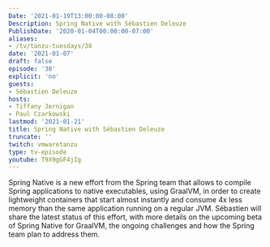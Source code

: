 ```yaml
---
Date: '2021-01-19T13:00:00-08:00'
Description: Spring Native with Sébastien Deleuze
PublishDate: '2020-01-04T00:00:00-07:00'
aliases:
- /tv/tanzu-tuesdays/38
date: '2021-01-07'
draft: false
episode: '38'
explicit: 'no'
guests:
- Sébastien Deleuze
hosts:
- Tiffany Jernigan
- Paul Czarkowski
lastmod: '2021-01-21'
title: Spring Native with Sébastien Deleuze
truncate: ''
twitch: vmwaretanzu
type: tv-episode
youtube: T9X9gGF4jIg
---
```


Spring Native is a new effort from the Spring team that allows to compile Spring applications to native executables, using GraalVM, in order to create lightweight containers that start almost instantly and consume 4x less memory than the same application running on a regular JVM. Sébastien will share the latest status of this effort, with more details on the upcoming beta of Spring Native for GraalVM, the ongoing challenges and how the Spring team plan to address them.